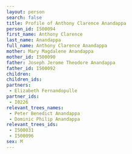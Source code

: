 ```yaml
---
layout: person
search: false
title: Profile of Anthony Clarence Anandappa
person_id: I500094
first_name: Anthony Clarence
last_name: Anandappa
full_name: Anthony Clarence Anandappa
mother: Mary Magdalene Anandappa
mother_id: I500090
father: Joseph Jerome Theodore Anandappa
father_id: I500092
children:
children_ids:
partners:
 - Elizabeth Fernandopulle
partner_ids:
 - I0226
relevant_trees_names:
 - Peter Benedict Anandappa
 - Dominic Philip Anandappa
relevant_trees_ids:
 - I500031
 - I500096
sex: M
---
```


